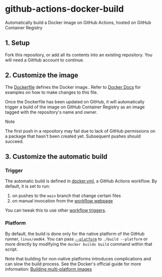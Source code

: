 # github-actions-docker-build

Automatically build a Docker image on GitHub Actions, hosted on GitHub Container Registry

## 1. Setup

Fork this repository, or add all its contents into an existing repository. You
will need a GitHub account to continue.


## 2. Customize the image

The [Dockerfile] defines the Docker image.. Refer to [Docker Docs] for examples
on how to make changes to this file.

Once the Dockerfile has been updated on GitHub, it will automatically trigger a
build of the image on GitHub Container Registry as an image tagged with the
repository's name and owner.

> [!NOTE]
> The first push in a repository may fail due to lack of GitHub permissions on a
> package that hasn't been created yet. Subsequent pushes should succeed.

[Dockerfile]: ./Dockerfile
[Docker Docs]: https://docs.docker.com/build/building/packaging/

## 3. Customize the automatic build

### Trigger

The automatic build is defined in [docker.yml], a GitHub Actions workflow. By
default, it is set to run:

1. on pushes to the `main` branch that change certain files
2. on manual invocation from the [workflow webpage]

You can tweak this to use other [workflow triggers].

[docker.yml]: ./.github/workflows/docker.yml
[workflow webpage]: https://github.com/victorlin/github-actions-docker-build/actions/workflows/docker.yml
[workflow triggers]: https://docs.github.com/en/actions/using-workflows/events-that-trigger-workflows

### Platform

By default, the build is done only for the native platform of the GitHub runner,
`linux/amd64`. You can pass [`--platform`] to `./build --platform` or more
directly by modifying the `docker buildx build` command within that script.

Note that building for non-native platforms introduces complications and can
slow the build process. See the Docker's official guide for more information:
[Building multi-platform images]

[`--platform`]: https://docs.docker.com/reference/cli/docker/buildx/build/#platform
[Building multi-platform images]: https://docs.docker.com/build/building/multi-platform/#building-multi-platform-images
